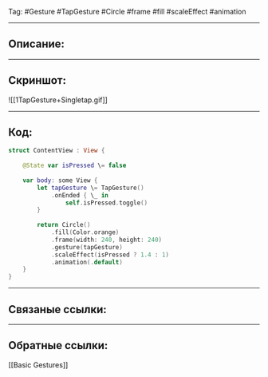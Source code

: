 Tag: #Gesture #TapGesture #Circle #frame #fill #scaleEffect #animation

---
## Описание:


---
## Скриншот:
![[1TapGesture+Singletap.gif]]

---
## Код:

``` swift
struct ContentView : View {
    
    @State var isPressed \= false
    
    var body: some View {
        let tapGesture \= TapGesture()
            .onEnded { \_ in
                self.isPressed.toggle()
        }
        
        return Circle()
            .fill(Color.orange)
            .frame(width: 240, height: 240)
            .gesture(tapGesture)
            .scaleEffect(isPressed ? 1.4 : 1)
            .animation(.default)
    }
}

```

---
## Связаные ссылки:


---
## Обратные ссылки:
[[Basic Gestures]]

